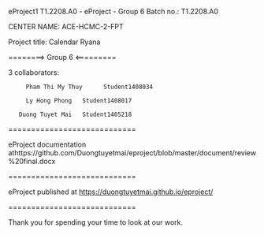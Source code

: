 <p>eProject1
T1.2208.A0 - eProject - Group 6
Batch no.: T1.2208.A0

CENTER NAME: ACE-HCMC-2-FPT

Project title: Calendar Ryana

========> Group 6 <=========

3 collaborators:

         Pham Thi My Thuy      Student1408034

         Ly Hong Phong   Student1408017
         
       Duong Tuyet Mai   Student1405218
============================

eProject documentation athttps://github.com/Duongtuyetmai/eproject/blob/master/document/review%20final.docx

============================

eProject published at  https://duongtuyetmai.github.io/eproject/

============================

Thank you for spending your time to look at our work.
</p>
